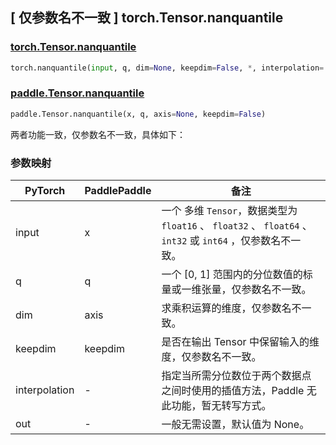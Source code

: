 ## [ 仅参数名不一致 ] torch.Tensor.nanquantile

### [torch.Tensor.nanquantile](https://pytorch.org/docs/stable/generated/torch.nanquantile.html#torch.nanquantile)

```python
torch.nanquantile(input, q, dim=None, keepdim=False, *, interpolation='linear', out=None)
```

### [paddle.Tensor.nanquantile](https://github.com/PaddlePaddle/Paddle/pull/41343)

```python
paddle.Tensor.nanquantile(x, q, axis=None, keepdim=False)
```

两者功能一致，仅参数名不一致，具体如下：

### 参数映射

| PyTorch       | PaddlePaddle | 备注                                                         |
| ------------- | ------------ | ------------------------------------------------------------ |
| input         | x            | 一个 多维 `Tensor`，数据类型为 `float16` 、 `float32` 、 `float64` 、 `int32` 或 `int64` ，仅参数名不一致。 |
| q             | q            | 一个 [0, 1] 范围内的分位数值的标量或一维张量，仅参数名不一致。 |
| dim           | axis         | 求乘积运算的维度，仅参数名不一致。                           |
| keepdim       | keepdim      | 是否在输出 Tensor 中保留输入的维度，仅参数名不一致。         |
| interpolation | -            | 指定当所需分位数位于两个数据点之间时使用的插值方法，Paddle 无此功能，暂无转写方式。 |
| out           | -            | 一般无需设置，默认值为 None。                                |
